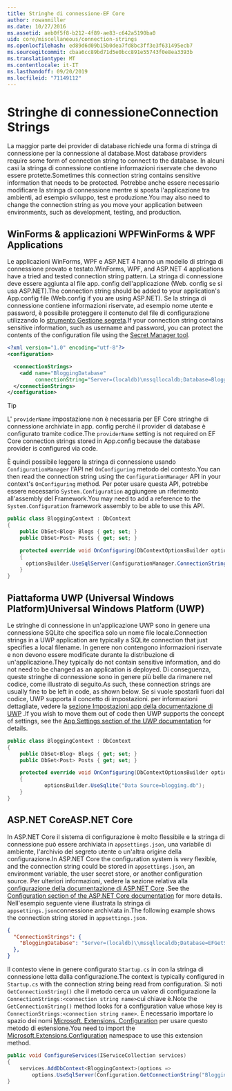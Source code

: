 ```yaml
---
title: Stringhe di connessione-EF Core
author: rowanmiller
ms.date: 10/27/2016
ms.assetid: aeb0f5f8-b212-4f89-ae83-c642a5190ba0
uid: core/miscellaneous/connection-strings
ms.openlocfilehash: ed89d6d09b15b0dea7fd8bc3ff3e3f631495ecb7
ms.sourcegitcommit: cbaa6cc89bd71d5e0bcc891e55743f0e8ea3393b
ms.translationtype: MT
ms.contentlocale: it-IT
ms.lasthandoff: 09/20/2019
ms.locfileid: "71149112"
---
```

# <a name="connection-strings"></a><span data-ttu-id="922ea-102">Stringhe di connessione</span><span class="sxs-lookup"><span data-stu-id="922ea-102">Connection Strings</span></span>

<span data-ttu-id="922ea-103">La maggior parte dei provider di database richiede una forma di stringa di connessione per la connessione al database.</span><span class="sxs-lookup"><span data-stu-id="922ea-103">Most database providers require some form of connection string to connect to the database.</span></span> <span data-ttu-id="922ea-104">In alcuni casi la stringa di connessione contiene informazioni riservate che devono essere protette.</span><span class="sxs-lookup"><span data-stu-id="922ea-104">Sometimes this connection string contains sensitive information that needs to be protected.</span></span> <span data-ttu-id="922ea-105">Potrebbe anche essere necessario modificare la stringa di connessione mentre si sposta l'applicazione tra ambienti, ad esempio sviluppo, test e produzione.</span><span class="sxs-lookup"><span data-stu-id="922ea-105">You may also need to change the connection string as you move your application between environments, such as development, testing, and production.</span></span>

## <a name="winforms--wpf-applications"></a><span data-ttu-id="922ea-106">WinForms & applicazioni WPF</span><span class="sxs-lookup"><span data-stu-id="922ea-106">WinForms & WPF Applications</span></span>

<span data-ttu-id="922ea-107">Le applicazioni WinForms, WPF e ASP.NET 4 hanno un modello di stringa di connessione provato e testato.</span><span class="sxs-lookup"><span data-stu-id="922ea-107">WinForms, WPF, and ASP.NET 4 applications have a tried and tested connection string pattern.</span></span> <span data-ttu-id="922ea-108">La stringa di connessione deve essere aggiunta al file app. config dell'applicazione (Web. config se si usa ASP.NET).</span><span class="sxs-lookup"><span data-stu-id="922ea-108">The connection string should be added to your application's App.config file (Web.config if you are using ASP.NET).</span></span> <span data-ttu-id="922ea-109">Se la stringa di connessione contiene informazioni riservate, ad esempio nome utente e password, è possibile proteggere il contenuto del file di configurazione utilizzando lo [strumento Gestione segreta](https://docs.microsoft.com/aspnet/core/security/app-secrets#secret-manager).</span><span class="sxs-lookup"><span data-stu-id="922ea-109">If your connection string contains sensitive information, such as username and password, you can protect the contents of the configuration file using the [Secret Manager tool](https://docs.microsoft.com/aspnet/core/security/app-secrets#secret-manager).</span></span>

``` xml
<?xml version="1.0" encoding="utf-8"?>
<configuration>

  <connectionStrings>
    <add name="BloggingDatabase"
         connectionString="Server=(localdb)\mssqllocaldb;Database=Blogging;Trusted_Connection=True;" />
  </connectionStrings>
</configuration>
```

> [!TIP]  
> <span data-ttu-id="922ea-110">L' `providerName` impostazione non è necessaria per EF Core stringhe di connessione archiviate in app. config perché il provider di database è configurato tramite codice.</span><span class="sxs-lookup"><span data-stu-id="922ea-110">The `providerName` setting is not required on EF Core connection strings stored in App.config because the database provider is configured via code.</span></span>

<span data-ttu-id="922ea-111">È quindi possibile leggere la stringa di connessione usando `ConfigurationManager` l'API nel `OnConfiguring` metodo del contesto.</span><span class="sxs-lookup"><span data-stu-id="922ea-111">You can then read the connection string using the `ConfigurationManager` API in your context's `OnConfiguring` method.</span></span> <span data-ttu-id="922ea-112">Per poter usare questa API, potrebbe essere necessario `System.Configuration` aggiungere un riferimento all'assembly del Framework.</span><span class="sxs-lookup"><span data-stu-id="922ea-112">You may need to add a reference to the `System.Configuration` framework assembly to be able to use this API.</span></span>

``` csharp
public class BloggingContext : DbContext
{
    public DbSet<Blog> Blogs { get; set; }
    public DbSet<Post> Posts { get; set; }

    protected override void OnConfiguring(DbContextOptionsBuilder optionsBuilder)
    {
      optionsBuilder.UseSqlServer(ConfigurationManager.ConnectionStrings["BloggingDatabase"].ConnectionString);
    }
}
```

## <a name="universal-windows-platform-uwp"></a><span data-ttu-id="922ea-113">Piattaforma UWP (Universal Windows Platform)</span><span class="sxs-lookup"><span data-stu-id="922ea-113">Universal Windows Platform (UWP)</span></span>

<span data-ttu-id="922ea-114">Le stringhe di connessione in un'applicazione UWP sono in genere una connessione SQLite che specifica solo un nome file locale.</span><span class="sxs-lookup"><span data-stu-id="922ea-114">Connection strings in a UWP application are typically a SQLite connection that just specifies a local filename.</span></span> <span data-ttu-id="922ea-115">In genere non contengono informazioni riservate e non devono essere modificate durante la distribuzione di un'applicazione.</span><span class="sxs-lookup"><span data-stu-id="922ea-115">They typically do not contain sensitive information, and do not need to be changed as an application is deployed.</span></span> <span data-ttu-id="922ea-116">Di conseguenza, queste stringhe di connessione sono in genere più belle da rimanere nel codice, come illustrato di seguito.</span><span class="sxs-lookup"><span data-stu-id="922ea-116">As such, these connection strings are usually fine to be left in code, as shown below.</span></span> <span data-ttu-id="922ea-117">Se si vuole spostarli fuori dal codice, UWP supporta il concetto di impostazioni. per informazioni dettagliate, vedere la [sezione Impostazioni app della documentazione di UWP](https://docs.microsoft.com/windows/uwp/app-settings/store-and-retrieve-app-data) .</span><span class="sxs-lookup"><span data-stu-id="922ea-117">If you wish to move them out of code then UWP supports the concept of settings, see the [App Settings section of the UWP documentation](https://docs.microsoft.com/windows/uwp/app-settings/store-and-retrieve-app-data) for details.</span></span>

``` csharp
public class BloggingContext : DbContext
{
    public DbSet<Blog> Blogs { get; set; }
    public DbSet<Post> Posts { get; set; }

    protected override void OnConfiguring(DbContextOptionsBuilder optionsBuilder)
    {
            optionsBuilder.UseSqlite("Data Source=blogging.db");
    }
}
```

## <a name="aspnet-core"></a><span data-ttu-id="922ea-118">ASP.NET Core</span><span class="sxs-lookup"><span data-stu-id="922ea-118">ASP.NET Core</span></span>

<span data-ttu-id="922ea-119">In ASP.NET Core il sistema di configurazione è molto flessibile e la stringa di connessione può essere archiviata in `appsettings.json`, una variabile di ambiente, l'archivio del segreto utente o un'altra origine della configurazione.</span><span class="sxs-lookup"><span data-stu-id="922ea-119">In ASP.NET Core the configuration system is very flexible, and the connection string could be stored in `appsettings.json`, an environment variable, the user secret store, or another configuration source.</span></span> <span data-ttu-id="922ea-120">Per ulteriori informazioni, vedere la sezione relativa alla [configurazione della documentazione di ASP.NET Core](https://docs.asp.net/en/latest/fundamentals/configuration.html) .</span><span class="sxs-lookup"><span data-stu-id="922ea-120">See the [Configuration section of the ASP.NET Core documentation](https://docs.asp.net/en/latest/fundamentals/configuration.html) for more details.</span></span> <span data-ttu-id="922ea-121">Nell'esempio seguente viene illustrata la stringa di `appsettings.json`connessione archiviata in.</span><span class="sxs-lookup"><span data-stu-id="922ea-121">The following example shows the connection string stored in `appsettings.json`.</span></span>

``` json
{
  "ConnectionStrings": {
    "BloggingDatabase": "Server=(localdb)\\mssqllocaldb;Database=EFGetStarted.ConsoleApp.NewDb;Trusted_Connection=True;"
  },
}
```

<span data-ttu-id="922ea-122">Il contesto viene in genere configurato `Startup.cs` in con la stringa di connessione letta dalla configurazione.</span><span class="sxs-lookup"><span data-stu-id="922ea-122">The context is typically configured in `Startup.cs` with the connection string being read from configuration.</span></span> <span data-ttu-id="922ea-123">Si noti `GetConnectionString()` che il metodo cerca un valore di configurazione la `ConnectionStrings:<connection string name>`cui chiave è.</span><span class="sxs-lookup"><span data-stu-id="922ea-123">Note the `GetConnectionString()` method looks for a configuration value whose key is `ConnectionStrings:<connection string name>`.</span></span> <span data-ttu-id="922ea-124">È necessario importare lo spazio dei nomi [Microsoft. Extensions. Configuration](https://docs.microsoft.com/dotnet/api/microsoft.extensions.configuration) per usare questo metodo di estensione.</span><span class="sxs-lookup"><span data-stu-id="922ea-124">You need to import the [Microsoft.Extensions.Configuration](https://docs.microsoft.com/dotnet/api/microsoft.extensions.configuration) namespace to use this extension method.</span></span>

``` csharp
public void ConfigureServices(IServiceCollection services)
{
    services.AddDbContext<BloggingContext>(options =>
        options.UseSqlServer(Configuration.GetConnectionString("BloggingDatabase")));
}
```
